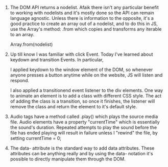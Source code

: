 1) The DOM API returns a nodelist. Afaik there isn't any particular benefit to 
   working with nodelists and it's mostly done so the API can remain language
   agnostic. Unless there is information to the opposite, it's a good practice
   to create an array out of a nodelist, and to do this in JS, use the Array's
   method: .from which copies and transforms any iterable to an array.

   Array.from(nodelist) 

2) Up till know I was familiar with click Event. Today I've learned about keydown
   and transition Events. In particular, 
   
   I applied keydown to the window element of the DOM, so whenever anyone presses
   a button anytime while on the website, JS will listen and respond.

   I also applied a transitionend event listener to the div elements. One way to animate an element is to add a class with different CSS style. The act of adding 
   the class is a transition, so once it finishes, the listener will remove the class
   and return the element to it's default style.

3) Audio tags have a method called .play() which plays the source media file. Audio
   elements have a property "currentTime" which is essentially the sound's duration.
   Repeated attempts to play the sound before the file has ended playing will result
   in failure unless I "rewind" the file, by setting currentTime = 0;

4) The data- attribute is the standard way to add data attributes. These attributes can
   be anything really and by using the data- notation it's possible to directly manipulate them through the DOM.